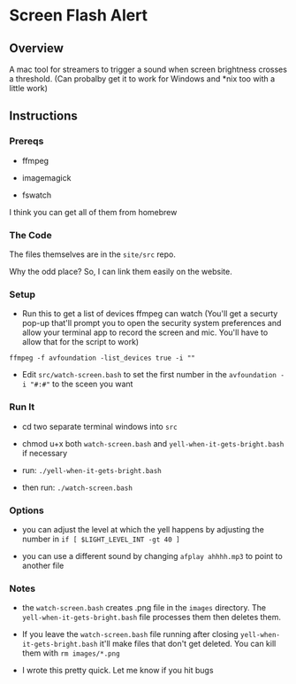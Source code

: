 # Screen Flash Alert

## Overview 

A mac tool for streamers to trigger
a sound when screen brightness
crosses a threshold. (Can probalby
get it to work for Windows and \*nix
too with a little work)

## Instructions

### Prereqs 

- ffmpeg 

- imagemagick

- fswatch

I think you can get all of them 
from homebrew

### The Code

The files themselves are in
the `site/src` repo. 

Why the odd place? So, I can
link them easily on the website.

### Setup

- Run this to get a list of devices ffmpeg
  can watch (You'll get a securty pop-up
  that'll prompt you to open the security 
  system preferences and allow your terminal
  app to record the screen and mic. You'll 
  have to allow that for the script to work)

```
ffmpeg -f avfoundation -list_devices true -i ""
```

- Edit `src/watch-screen.bash` to set the first
  number in the `avfoundation -i "#:#"` to the
  sceen you want

### Run It


- cd two separate terminal windows into `src`

- chmod u+x both `watch-screen.bash` and
  `yell-when-it-gets-bright.bash` if necessary

- run: `./yell-when-it-gets-bright.bash`

- then run: `./watch-screen.bash`

### Options

- you can adjust the level at which the yell
  happens by adjusting the number in
  `if [ $LIGHT_LEVEL_INT -gt 40 ]`

- you can use a different sound by changing
  `afplay ahhhh.mp3` to point to another file

### Notes

- the `watch-screen.bash` creates .png file in the
  `images` directory. The `yell-when-it-gets-bright.bash`
  file processes them then deletes them.

- If you leave the `watch-screen.bash` file running
  after closing `yell-when-it-gets-bright.bash`
  it'll make files that don't get deleted. You can
  kill them with `rm images/*.png`

- I wrote this pretty quick. Let me know if you
  hit bugs

